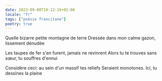 ```yaml
---
date: 2023-09-08T19:12:19+02:00
locale: "fr"
tags: ["poésie francitane"]
poetry: true
---
```

Quelle bizarre petite montagne de terre
Dressée dans mon calme gazon, lissement dénudée

Les taupes de fer s'en furent, jamais ne revinrent
Alors tu te trouves sans sœur, tu souffres d'ennui

Considère ceci: au sein d'un massif tes reliefs
Seraient monotones. Ici, tu dessines la plaine
